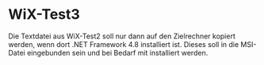 # WiX-Test3
Die Textdatei aus WiX-Test2 soll nur dann auf den Zielrechner kopiert werden, wenn dort .NET Framework 4.8 installiert ist. Dieses soll in die MSI-Datei eingebunden sein und bei Bedarf mit installiert werden.

